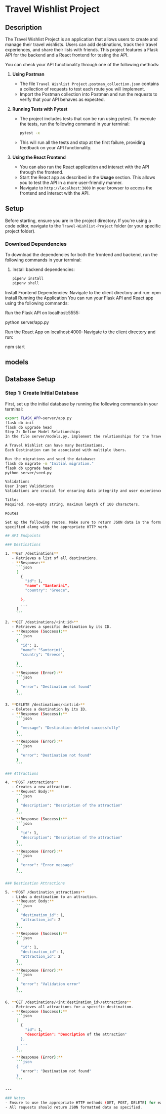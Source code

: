 # Travel Wishlist Project

## Description
The Travel Wishlist Project is an application that allows users to create and manage their travel wishlists. Users can add destinations, track their travel experiences, and share their lists with friends. This project features a Flask API for the backend and a React frontend for testing the API.


You can check your API functionality through one of the following methods:

1. **Using Postman**
   - The file `Travel Wishlist Project.postman_collection.json` contains a collection of requests to test each route you will implement.
   - Import the Postman collection into Postman and run the requests to verify that your API behaves as expected.

2. **Running Tests with Pytest**
   - The project includes tests that can be run using pytest. To execute the tests, run the following command in your terminal:
     ```bash
     pytest -x


     ```
   - This will run all the tests and stop at the first failure, providing feedback on your API functionality.

3. **Using the React Frontend**
   - You can also run the React application and interact with the API through the frontend.
   - Start the React app as described in the **Usage** section. This allows you to test the API in a more user-friendly manner.
   - Navigate to `http://localhost:3000` in your browser to access the frontend and interact with the API.
## Setup

Before starting, ensure you are in the project directory. If you're using a code editor, navigate to the `Travel-Wishlist-Project` folder (or your specific project folder).

### Download Dependencies

To download the dependencies for both the frontend and backend, run the following commands in your terminal:

1. Install backend dependencies:
   ```bash
   pipenv install
   pipenv shell

Install Frontend Dependencies: Navigate to the client directory and run:
npm install
Running the Application
You can run your Flask API and React app using the following commands:

Run the Flask API on localhost:5555:

python server/app.py

Run the React App on localhost:4000: Navigate to the client directory and run:

npm start

 ## models
 ## Database Setup

### Step 1: Create Initial Database

First, set up the initial database by running the following commands in your terminal:

```bash
export FLASK_APP=server/app.py
flask db init
flask db upgrade head
Step 2: Define Model Relationships
In the file server/models.py, implement the relationships for the Travel Wishlist Project:

A Travel Wishlist can have many Destinations.
Each Destination can be associated with multiple Users.

Run the migrations and seed the database:
flask db migrate -m "Initial migration." 
flask db upgrade head
python server/seed.py

Validations
User Input Validations
Validations are crucial for ensuring data integrity and user experience. Implement the following validations for your models:

Title:
Required, non-empty string, maximum length of 100 characters.

Routes

Set up the following routes. Make sure to return JSON data in the format
specified along with the appropriate HTTP verb.

## API Endpoints

### Destinations

1. **GET /destinations**
   - Retrieves a list of all destinations.
   - **Response:**
     ```json
     [
       {
         "id": 1,
         "name": "Santorini",
         "country": "Greece",
         
       },
       ...
     ]
     ```

2. **GET /destinations/<int:id>**
   - Retrieves a specific destination by its ID.
   - **Response (Success):**
     ```json
     {
       "id": 1,
       "name": "Santorini",
       "country": "Greece",
       
     }
     ```
   - **Response (Error):**
     ```json
     {
       "error": "Destination not found"
     }
     ```

3. **DELETE /destinations/<int:id>**
   - Deletes a destination by its ID.
   - **Response (Success):**
     ```json
     {
       "message": "Destination deleted successfully"
     }
     ```
   - **Response (Error):**
     ```json
     {
       "error": "Destination not found"
     }
     ```

### Attractions

4. **POST /attractions**
   - Creates a new attraction.
   - **Request Body:**
     ```json
     {
       "description": "Description of the attraction"
     }
     ```
   - **Response (Success):**
     ```json
     {
       "id": 1,
       "description": "Description of the attraction"
     }
     ```
   - **Response (Error):**
     ```json
     {
       "error": "Error message"
     }
     ```

### Destination Attractions

5. **POST /destination_attractions**
   - Links a destination to an attraction.
   - **Request Body:**
     ```json
     {
       "destination_id": 1,
       "attraction_id": 2
     }
     ```
   - **Response (Success):**
     ```json
     {
       "id": 1,
       "destination_id": 1,
       "attraction_id": 2
     }
     ```
   - **Response (Error):**
     ```json
     {
       "error": "Validation error"
     }
     ```

6. **GET /destinations/<int:destination_id>/attractions**
   - Retrieves all attractions for a specific destination.
   - **Response (Success):**
     ```json
     [
       {
         "id": 1,
         "description": "Description of the attraction"
       },
       ...
     ]
     ```
   - **Response (Error):**
     ```json
     {
       "error": "Destination not found"
     }
     ```

---

### Notes
- Ensure to use the appropriate HTTP methods (GET, POST, DELETE) for each endpoint.
- All requests should return JSON formatted data as specified.
